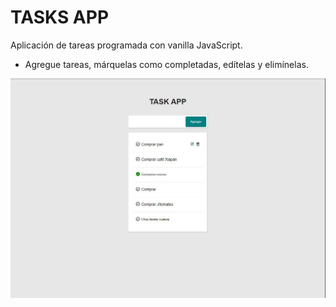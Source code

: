 # TASKS APP

Aplicación de tareas programada con vanilla JavaScript.

- Agregue tareas, márquelas como completadas, edítelas y elimínelas.

![](./img/preview.jpg)
